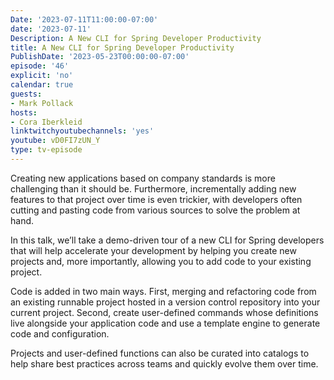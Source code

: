```yaml
---
Date: '2023-07-11T11:00:00-07:00'
date: '2023-07-11'
Description: A New CLI for Spring Developer Productivity
title: A New CLI for Spring Developer Productivity
PublishDate: '2023-05-23T00:00:00-07:00'
episode: '46'
explicit: 'no'
calendar: true
guests:
- Mark Pollack
hosts:
- Cora Iberkleid
linktwitchyoutubechannels: 'yes'
youtube: vD0FI7zUN_Y
type: tv-episode
---
```


Creating new applications based on company standards is more challenging than it should be. Furthermore, incrementally adding new features to that project over time is even trickier, with developers often cutting and pasting code from various sources to solve the problem at hand.
 
In this talk, we’ll take a demo-driven tour of a new CLI for Spring developers that will help accelerate your development by helping you create new projects and, more importantly, allowing you to add code to your existing project.
 
Code is added in two main ways. First, merging and refactoring code from an existing runnable project hosted in a version control repository into your current project. Second, create user-defined commands whose definitions live alongside your application code and use a template engine to generate code and configuration.
 
Projects and user-defined functions can also be curated into catalogs to help share best practices across teams and quickly evolve them over time.